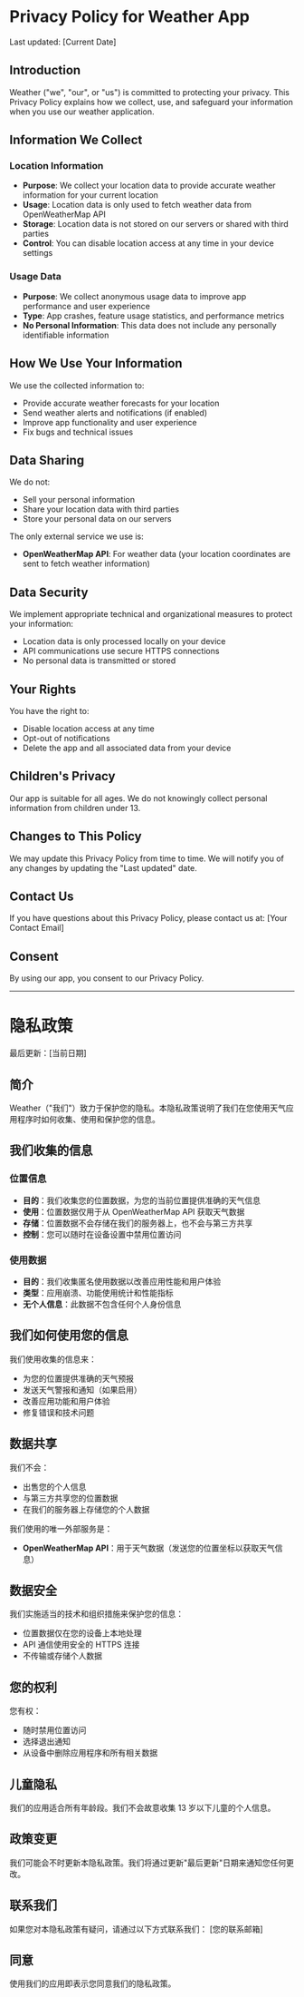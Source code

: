 # Privacy Policy for Weather App

Last updated: [Current Date]

## Introduction

Weather ("we", "our", or "us") is committed to protecting your privacy. This Privacy Policy explains how we collect, use, and safeguard your information when you use our weather application.

## Information We Collect

### Location Information
- **Purpose**: We collect your location data to provide accurate weather information for your current location
- **Usage**: Location data is only used to fetch weather data from OpenWeatherMap API
- **Storage**: Location data is not stored on our servers or shared with third parties
- **Control**: You can disable location access at any time in your device settings

### Usage Data
- **Purpose**: We collect anonymous usage data to improve app performance and user experience
- **Type**: App crashes, feature usage statistics, and performance metrics
- **No Personal Information**: This data does not include any personally identifiable information

## How We Use Your Information

We use the collected information to:
- Provide accurate weather forecasts for your location
- Send weather alerts and notifications (if enabled)
- Improve app functionality and user experience
- Fix bugs and technical issues

## Data Sharing

We do not:
- Sell your personal information
- Share your location data with third parties
- Store your personal data on our servers

The only external service we use is:
- **OpenWeatherMap API**: For weather data (your location coordinates are sent to fetch weather information)

## Data Security

We implement appropriate technical and organizational measures to protect your information:
- Location data is only processed locally on your device
- API communications use secure HTTPS connections
- No personal data is transmitted or stored

## Your Rights

You have the right to:
- Disable location access at any time
- Opt-out of notifications
- Delete the app and all associated data from your device

## Children's Privacy

Our app is suitable for all ages. We do not knowingly collect personal information from children under 13.

## Changes to This Policy

We may update this Privacy Policy from time to time. We will notify you of any changes by updating the "Last updated" date.

## Contact Us

If you have questions about this Privacy Policy, please contact us at:
[Your Contact Email]

## Consent

By using our app, you consent to our Privacy Policy.

---

# 隐私政策

最后更新：[当前日期]

## 简介

Weather（"我们"）致力于保护您的隐私。本隐私政策说明了我们在您使用天气应用程序时如何收集、使用和保护您的信息。

## 我们收集的信息

### 位置信息
- **目的**：我们收集您的位置数据，为您的当前位置提供准确的天气信息
- **使用**：位置数据仅用于从 OpenWeatherMap API 获取天气数据
- **存储**：位置数据不会存储在我们的服务器上，也不会与第三方共享
- **控制**：您可以随时在设备设置中禁用位置访问

### 使用数据
- **目的**：我们收集匿名使用数据以改善应用性能和用户体验
- **类型**：应用崩溃、功能使用统计和性能指标
- **无个人信息**：此数据不包含任何个人身份信息

## 我们如何使用您的信息

我们使用收集的信息来：
- 为您的位置提供准确的天气预报
- 发送天气警报和通知（如果启用）
- 改善应用功能和用户体验
- 修复错误和技术问题

## 数据共享

我们不会：
- 出售您的个人信息
- 与第三方共享您的位置数据
- 在我们的服务器上存储您的个人数据

我们使用的唯一外部服务是：
- **OpenWeatherMap API**：用于天气数据（发送您的位置坐标以获取天气信息）

## 数据安全

我们实施适当的技术和组织措施来保护您的信息：
- 位置数据仅在您的设备上本地处理
- API 通信使用安全的 HTTPS 连接
- 不传输或存储个人数据

## 您的权利

您有权：
- 随时禁用位置访问
- 选择退出通知
- 从设备中删除应用程序和所有相关数据

## 儿童隐私

我们的应用适合所有年龄段。我们不会故意收集 13 岁以下儿童的个人信息。

## 政策变更

我们可能会不时更新本隐私政策。我们将通过更新"最后更新"日期来通知您任何更改。

## 联系我们

如果您对本隐私政策有疑问，请通过以下方式联系我们：
[您的联系邮箱]

## 同意

使用我们的应用即表示您同意我们的隐私政策。
